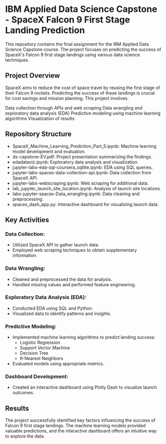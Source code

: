 # IBM Applied Data Science Capstone - SpaceX Falcon 9 First Stage Landing Prediction
This repository contains the final assignment for the IBM Applied Data Science Capstone course. The project focuses on predicting the success of SpaceX's Falcon 9 first stage landings using various data science techniques.

## Project Overview
SpaceX aims to reduce the cost of space travel by reusing the first stage of their Falcon 9 rockets. Predicting the success of these landings is crucial for cost savings and mission planning. This project involves:

Data collection through APIs and web scraping
Data wrangling and exploratory data analysis (EDA)
Predictive modeling using machine learning algorithms
Visualization of results

## Repository Structure
- SpaceX_Machine_Learning_Prediction_Part_5.ipynb: Machine learning model development and evaluation.
- ds-capstone-EV.pdf: Project presentation summarizing the findings.
- edadataviz.ipynb: Exploratory data analysis and visualization.
- jupyter-labs-eda-sql-coursera_sqllite.ipynb: EDA using SQL queries.
- jupyter-labs-spacex-data-collection-api.ipynb: Data collection from SpaceX API.
- jupyter-labs-webscraping.ipynb: Web scraping for additional data.
- lab_jupyter_launch_site_location.ipynb: Analysis of launch site locations.
- labs-jupyter-spacex-Data_wrangling.ipynb: Data cleaning and preprocessing.
- spacex_dash_app.py: Interactive dashboard for visualizing launch data.

## Key Activities

### Data Collection:
- Utilized SpaceX API to gather launch data.
- Employed web scraping techniques to obtain supplementary information.

### Data Wrangling:
- Cleaned and preprocessed the data for analysis.
- Handled missing values and performed feature engineering.

### Exploratory Data Analysis (EDA):
- Conducted EDA using SQL and Python.
- Visualized data to identify patterns and insights.

### Predictive Modeling:
- Implemented machine learning algorithms to predict landing success:
  - Logistic Regression
  - Support Vector Machine
  - Decision Tree
  - K-Nearest Neighbors
- Evaluated models using appropriate metrics.

### Dashboard Development:
- Created an interactive dashboard using Plotly Dash to visualize launch outcomes.

## Results
The project successfully identified key factors influencing the success of Falcon 9 first stage landings. The machine learning models provided valuable predictions, and the interactive dashboard offers an intuitive way to explore the data.
